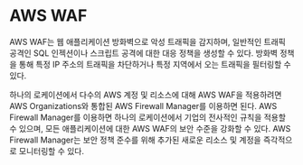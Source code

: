 # AWS WAF

AWS WAF는 웹 애플리케이션 방화벽으로 악성 트래픽을 감지하며, 일반적인 트래픽 공격인 SQL 인젝션이나 스크립트 공격에 대한 대응 정책을 생성할 수 있다. 방화벽 정책을 통해 특정 IP 주소의 트래픽을 차단하거나 특정 지역에서 오는 트래픽을 필터링할 수 있다.

하나의 로케이션에서 다수의 AWS 계정 및 리소스에 대해 AWS WAF을 적용하려면 AWS Organizations와 통합된 AWS Firewall Manager를 이용하면 된다. AWS Firewall Manager를 이용하면 하나의 로케이션에서 기업의 전사적인 규칙을 적용할 수 있으며, 모든 애플리케이션에 대한 AWS WAF의 보안 수준을 강화할 수 있다. AWS Firewall Manager는 보안 정책 준수를 위해 추가된 새로운 리소스 및 계정을 즉각적으로 모니터링할 수 있다.

